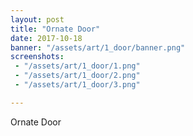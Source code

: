 ```yaml
---
layout: post
title: "Ornate Door"
date: 2017-10-18
banner: "/assets/art/1_door/banner.png"
screenshots:
 - "/assets/art/1_door/1.png"
 - "/assets/art/1_door/2.png"
 - "/assets/art/1_door/3.png"

---
```


Ornate Door
